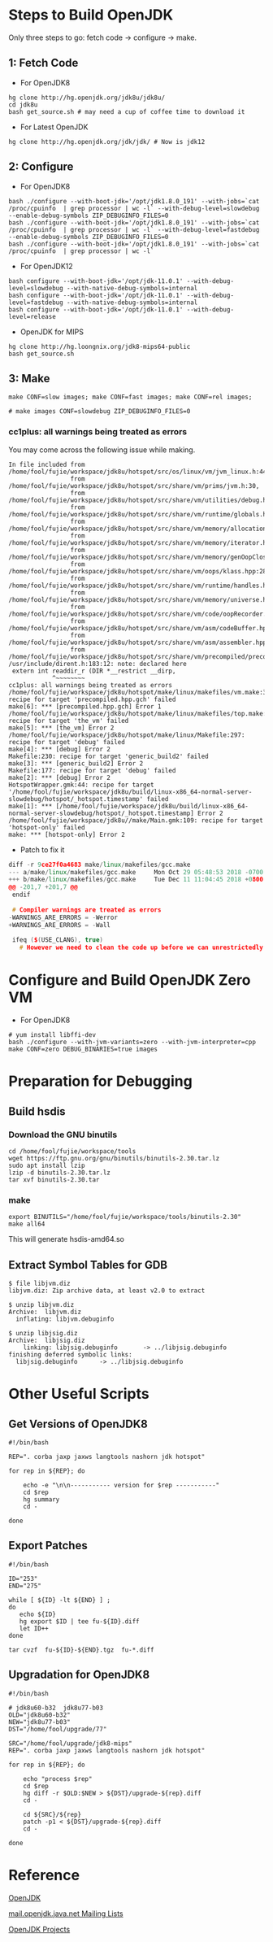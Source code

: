 # Steps to Build OpenJDK

Only three steps to go: fetch code -> configure -> make.

## 1: Fetch Code
- For OpenJDK8
```shell
hg clone http://hg.openjdk.org/jdk8u/jdk8u/
cd jdk8u
bash get_source.sh # may need a cup of coffee time to download it
```

- For Latest OpenJDK
```shell
hg clone http://hg.openjdk.org/jdk/jdk/ # Now is jdk12
```

## 2: Configure
- For OpenJDK8
```shell
bash ./configure --with-boot-jdk='/opt/jdk1.8.0_191' --with-jobs=`cat /proc/cpuinfo  | grep processor | wc -l` --with-debug-level=slowdebug --enable-debug-symbols ZIP_DEBUGINFO_FILES=0
bash ./configure --with-boot-jdk='/opt/jdk1.8.0_191' --with-jobs=`cat /proc/cpuinfo  | grep processor | wc -l` --with-debug-level=fastdebug --enable-debug-symbols ZIP_DEBUGINFO_FILES=0
bash ./configure --with-boot-jdk='/opt/jdk1.8.0_191' --with-jobs=`cat /proc/cpuinfo  | grep processor | wc -l`
```

- For OpenJDK12
```shell
bash configure --with-boot-jdk='/opt/jdk-11.0.1' --with-debug-level=slowdebug --with-native-debug-symbols=internal 
bash configure --with-boot-jdk='/opt/jdk-11.0.1' --with-debug-level=fastdebug --with-native-debug-symbols=internal 
bash configure --with-boot-jdk='/opt/jdk-11.0.1' --with-debug-level=release
```

- OpenJDK for MIPS
```shell
hg clone http://hg.loongnix.org/jdk8-mips64-public
bash get_source.sh
```

## 3: Make
```shell
make CONF=slow images; make CONF=fast images; make CONF=rel images;

# make images CONF=slowdebug ZIP_DEBUGINFO_FILES=0
```

### cc1plus: all warnings being treated as errors
You may come across the following issue while making.
```
In file included from /home/fool/fujie/workspace/jdk8u/hotspot/src/os/linux/vm/jvm_linux.h:44:0,
                 from /home/fool/fujie/workspace/jdk8u/hotspot/src/share/vm/prims/jvm.h:30,
                 from /home/fool/fujie/workspace/jdk8u/hotspot/src/share/vm/utilities/debug.hpp:29,
                 from /home/fool/fujie/workspace/jdk8u/hotspot/src/share/vm/runtime/globals.hpp:28,
                 from /home/fool/fujie/workspace/jdk8u/hotspot/src/share/vm/memory/allocation.hpp:28,
                 from /home/fool/fujie/workspace/jdk8u/hotspot/src/share/vm/memory/iterator.hpp:28,
                 from /home/fool/fujie/workspace/jdk8u/hotspot/src/share/vm/memory/genOopClosures.hpp:28,
                 from /home/fool/fujie/workspace/jdk8u/hotspot/src/share/vm/oops/klass.hpp:28,
                 from /home/fool/fujie/workspace/jdk8u/hotspot/src/share/vm/runtime/handles.hpp:28,
                 from /home/fool/fujie/workspace/jdk8u/hotspot/src/share/vm/memory/universe.hpp:28,
                 from /home/fool/fujie/workspace/jdk8u/hotspot/src/share/vm/code/oopRecorder.hpp:28,
                 from /home/fool/fujie/workspace/jdk8u/hotspot/src/share/vm/asm/codeBuffer.hpp:28,
                 from /home/fool/fujie/workspace/jdk8u/hotspot/src/share/vm/asm/assembler.hpp:28,
                 from /home/fool/fujie/workspace/jdk8u/hotspot/src/share/vm/precompiled/precompiled.hpp:29:
/usr/include/dirent.h:183:12: note: declared here
 extern int readdir_r (DIR *__restrict __dirp,
            ^~~~~~~~~
cc1plus: all warnings being treated as errors
/home/fool/fujie/workspace/jdk8u/hotspot/make/linux/makefiles/vm.make:309: recipe for target 'precompiled.hpp.gch' failed
make[6]: *** [precompiled.hpp.gch] Error 1
/home/fool/fujie/workspace/jdk8u/hotspot/make/linux/makefiles/top.make:119: recipe for target 'the_vm' failed
make[5]: *** [the_vm] Error 2
/home/fool/fujie/workspace/jdk8u/hotspot/make/linux/Makefile:297: recipe for target 'debug' failed
make[4]: *** [debug] Error 2
Makefile:230: recipe for target 'generic_build2' failed
make[3]: *** [generic_build2] Error 2
Makefile:177: recipe for target 'debug' failed
make[2]: *** [debug] Error 2
HotspotWrapper.gmk:44: recipe for target '/home/fool/fujie/workspace/jdk8u/build/linux-x86_64-normal-server-slowdebug/hotspot/_hotspot.timestamp' failed
make[1]: *** [/home/fool/fujie/workspace/jdk8u/build/linux-x86_64-normal-server-slowdebug/hotspot/_hotspot.timestamp] Error 2
/home/fool/fujie/workspace/jdk8u//make/Main.gmk:109: recipe for target 'hotspot-only' failed
make: *** [hotspot-only] Error 2
```

- Patch to fix it
```cpp
diff -r 9ce27f0a4683 make/linux/makefiles/gcc.make
--- a/make/linux/makefiles/gcc.make     Mon Oct 29 05:48:53 2018 -0700
+++ b/make/linux/makefiles/gcc.make     Tue Dec 11 11:04:45 2018 +0800
@@ -201,7 +201,7 @@
 endif
 
 # Compiler warnings are treated as errors
-WARNINGS_ARE_ERRORS = -Werror
+WARNINGS_ARE_ERRORS = -Wall
 
 ifeq ($(USE_CLANG), true)
   # However we need to clean the code up before we can unrestrictedly enable this option with Clang
```

# Configure and Build OpenJDK Zero VM
- For OpenJDK8
```shel
# yum install libffi-dev
bash ./configure --with-jvm-variants=zero --with-jvm-interpreter=cpp
make CONF=zero DEBUG_BINARIES=true images
```

# Preparation for Debugging

## Build hsdis
### Download the GNU binutils
```shell
cd /home/fool/fujie/workspace/tools
wget https://ftp.gnu.org/gnu/binutils/binutils-2.30.tar.lz
sudo apt install lzip
lzip -d binutils-2.30.tar.lz
tar xvf binutils-2.30.tar
```

### make
```shell
export BINUTILS="/home/fool/fujie/workspace/tools/binutils-2.30"
make all64
```
This will generate hsdis-amd64.so

## Extract Symbol Tables for GDB
```
$ file libjvm.diz
libjvm.diz: Zip archive data, at least v2.0 to extract

$ unzip libjvm.diz
Archive:  libjvm.diz
  inflating: libjvm.debuginfo        

$ unzip libjsig.diz
Archive:  libjsig.diz
    linking: libjsig.debuginfo       -> ../libjsig.debuginfo 
finishing deferred symbolic links:
  libjsig.debuginfo      -> ../libjsig.debuginfo
```


# Other Useful Scripts

## Get Versions of OpenJDK8
```shell
#!/bin/bash

REP=". corba jaxp jaxws langtools nashorn jdk hotspot"

for rep in ${REP}; do

    echo -e "\n\n----------- version for $rep -----------" 
    cd $rep
    hg summary
    cd -

done
```

## Export Patches
```shell
#!/bin/bash

ID="253"
END="275"

while [ ${ID} -lt ${END} ] ;
do
   echo ${ID}
   hg export $ID | tee fu-${ID}.diff
   let ID++
done

tar cvzf  fu-${ID}-${END}.tgz  fu-*.diff
```

## Upgradation for OpenJDK8
```shell
#!/bin/bash

# jdk8u60-b32  jdk8u77-b03
OLD="jdk8u60-b32"
NEW="jdk8u77-b03"
DST="/home/fool/upgrade/77"

SRC="/home/fool/upgrade/jdk8-mips"
REP=". corba jaxp jaxws langtools nashorn jdk hotspot"

for rep in ${REP}; do

    echo "process $rep"
    cd $rep
    hg diff -r $OLD:$NEW > ${DST}/upgrade-${rep}.diff
    cd -

    cd ${SRC}/${rep}
    patch -p1 < ${DST}/upgrade-${rep}.diff
    cd -

done
```

# Reference

[OpenJDK](http://openjdk.java.net/)

[mail.openjdk.java.net Mailing Lists](http://mail.openjdk.java.net/mailman/listinfo)

[OpenJDK Projects](http://hg.openjdk.org/)
